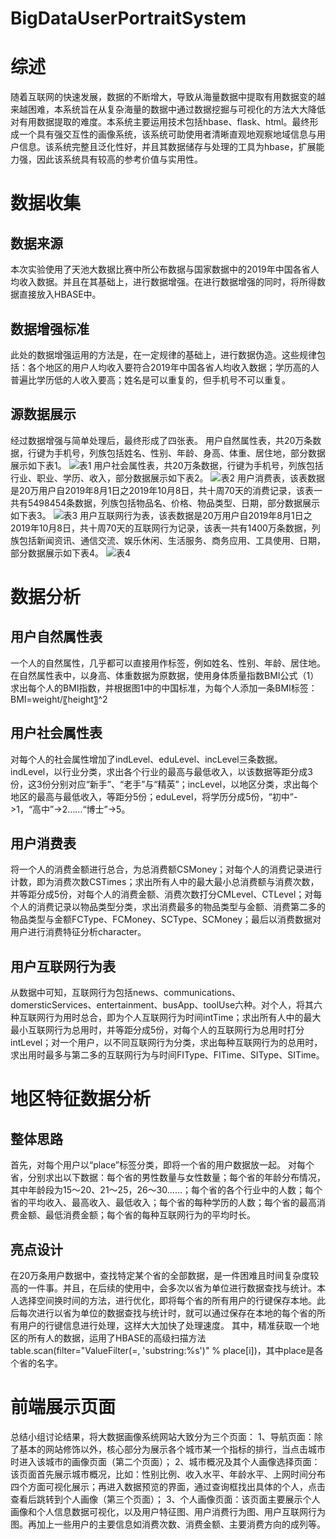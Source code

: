 # BigDataUserPortraitSystem

# 综述
随着互联网的快速发展，数据的不断增大，导致从海量数据中提取有用数据变的越来越困难，本系统旨在从复杂海量的数据中通过数据挖掘与可视化的方法大大降低对有用数据提取的难度。本系统主要运用技术包括hbase、flask、html。最终形成一个具有强交互性的画像系统，该系统可助使用者清晰直观地观察地域信息与用户信息。该系统完整且泛化性好，并且其数据储存与处理的工具为hbase，扩展能力强，因此该系统具有较高的参考价值与实用性。

# 数据收集
## 数据来源
本次实验使用了天池大数据比赛中所公布数据与国家数据中的2019年中国各省人均收入数据。并且在其基础上，进行数据增强。在进行数据增强的同时，将所得数据直接放入HBASE中。

## 数据增强标准
此处的数据增强运用的方法是，在一定规律的基础上，进行数据伪造。这些规律包括：各个地区的用户人均收入要符合2019年中国各省人均收入数据；学历高的人普遍比学历低的人收入要高；姓名是可以重复的，但手机号不可以重复。

## 源数据展示
经过数据增强与简单处理后，最终形成了四张表。
用户自然属性表，共20万条数据，行键为手机号，列族包括姓名、性别、年龄、身高、体重、居住地，部分数据展示如下表1。
![表1](https://s1.ax1x.com/2020/07/14/Ut3loF.png)
用户社会属性表，共20万条数据，行键为手机号，列族包括行业、职业、学历、收入，部分数据展示如下表2。
![表2](https://s1.ax1x.com/2020/07/14/Ut3wdO.png)
用户消费表，该表数据是20万用户自2019年8月1日之2019年10月8日，共十周70天的消费记录，该表一共有5498454条数据，列族包括物品名、价格、物品类型、日期，部分数据展示如下表3。
![表3](https://s1.ax1x.com/2020/07/14/Ut3fw8.png)
用户互联网行为表，该表数据是20万用户自2019年8月1日之2019年10月8日，共十周70天的互联网行为记录，该表一共有1400万条数据，列族包括新闻资讯、通信交流、娱乐休闲、生活服务、商务应用、工具使用、日期，部分数据展示如下表4。
![表4](https://s1.ax1x.com/2020/07/14/Ut3Hln.png)
# 数据分析
## 用户自然属性表
一个人的自然属性，几乎都可以直接用作标签，例如姓名、性别、年龄、居住地。在自然属性表中，以身高、体重数据为原数据，使用身体质量指数BMI公式（1）求出每个人的BMI指数，并根据图1中的中国标准，为每个人添加一条BMI标签：
BMI=weight/〖height〗^2

## 用户社会属性表
对每个人的社会属性增加了indLevel、eduLevel、incLevel三条数据。indLevel，以行业分类，求出各个行业的最高与最低收入，以该数据等距分成3份，这3份分别对应“新手”、“老手”与“精英”；incLevel，以地区分类，求出每个地区的最高与最低收入，等距分5份；eduLevel，将学历分成5份，“初中”->1，“高中”->2……“博士”->5。

## 用户消费表
将一个人的消费金额进行总合，为总消费额CSMoney；对每个人的消费记录进行计数，即为消费次数CSTimes；求出所有人中的最大最小总消费额与消费次数，并等距分成5份，对每个人的消费金额、消费次数打分CMLevel、CTLevel；对每个人的消费记录以物品类型分类，求出消费最多的物品类型与金额、消费第二多的物品类型与金额FCType、FCMoney、SCType、SCMoney；最后以消费数据对用户进行消费特征分析character。

## 用户互联网行为表
从数据中可知，互联网行为包括news、communications、domersticServices、entertainment、busApp、toolUse六种。对个人，将其六种互联网行为用时总合，即为个人互联网行为时间intTime；求出所有人中的最大最小互联网行为总用时，并等距分成5份，对每个人的互联网行为总用时打分intLevel；对一个用户，以不同互联网行为分类，求出每种互联网行为的总用时，求出用时最多与第二多的互联网行为与时间FIType、FITime、SIType、SITime。

# 地区特征数据分析
## 整体思路
首先，对每个用户以“place”标签分类，即将一个省的用户数据放一起。
对每个省，分别求出以下数据：每个省的男性数量与女性数量；每个省的年龄分布情况，其中年龄段为15～20、21～25，26～30……；每个省的各个行业中的人数；每个省的平均收入、最高收入、最低收入；每个省的每种学历的人数；每个省的最高消费金额、最低消费金额；每个省的每种互联网行为的平均时长。

## 亮点设计
在20万条用户数据中，查找特定某个省的全部数据，是一件困难且时间复杂度较高的一件事。并且，在后续的使用中，会多次以省为单位进行数据查找与统计。本人选择空间换时间的方法，进行优化，即将每个省的所有用户的行键保存本地。此后每次进行以省为单位的数据查找与统计时，就可以通过保存在本地的每个省的所有用户的行键信息进行处理，这样大大加快了处理速度。
其中，精准获取一个地区的所有人的数据，运用了HBASE的高级扫描方法
table.scan(filter="ValueFilter(=, 'substring:%s')" % place[i])，其中place是各个省的名字。

# 前端展示页面
总结小组讨论结果，将大数据画像系统网站大致分为三个页面：
1、导航页面：除了基本的网站修饰以外，核心部分为展示各个城市某一个指标的排行，当点击城市时进入该城市的画像页面（第二个页面）；
2、城市概况及其个人画像选择页面：该页面首先展示城市概况，比如：性别比例、收入水平、年龄水平、上网时间分布四个方面可视化展示；再进入数据预览的界面，通过查询框找出具体的个人，点击查看后跳转到个人画像（第三个页面）；
3、个人画像页面：该页面主要展示个人画像和个人信息数据可视化，以及用户特征图、用户消费行为图、用户互联网行为图。再加上一些用户的主要信息如消费次数、消费金额、主要消费方向的成列等。

